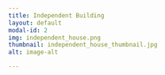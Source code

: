 ```yaml
---
title: Independent Building
layout: default
modal-id: 2
img: independent_house.png
thumbnail: independent_house_thumbnail.jpg
alt: image-alt

---
```

